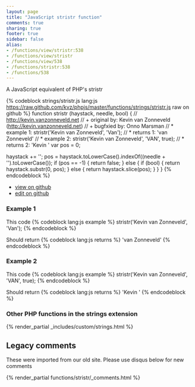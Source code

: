 ```yaml
---
layout: page
title: "JavaScript stristr function"
comments: true
sharing: true
footer: true
sidebar: false
alias:
- /functions/view/stristr:538
- /functions/view/stristr
- /functions/view/538
- /functions/stristr:538
- /functions/538
---
```

<!-- Generated by Rakefile:build -->
A JavaScript equivalent of PHP's stristr

{% codeblock strings/stristr.js lang:js https://raw.github.com/kvz/phpjs/master/functions/strings/stristr.js raw on github %}
function stristr (haystack, needle, bool) {
  // http://kevin.vanzonneveld.net
  // +   original by: Kevin van Zonneveld (http://kevin.vanzonneveld.net)
  // +   bugfxied by: Onno Marsman
  // *     example 1: stristr('Kevin van Zonneveld', 'Van');
  // *     returns 1: 'van Zonneveld'
  // *     example 2: stristr('Kevin van Zonneveld', 'VAN', true);
  // *     returns 2: 'Kevin '
  var pos = 0;

  haystack += '';
  pos = haystack.toLowerCase().indexOf((needle + '').toLowerCase());
  if (pos == -1) {
    return false;
  } else {
    if (bool) {
      return haystack.substr(0, pos);
    } else {
      return haystack.slice(pos);
    }
  }
}
{% endcodeblock %}

 - [view on github](https://github.com/kvz/phpjs/blob/master/functions/strings/stristr.js)
 - [edit on github](https://github.com/kvz/phpjs/edit/master/functions/strings/stristr.js)

### Example 1
This code
{% codeblock lang:js example %}
stristr('Kevin van Zonneveld', 'Van');
{% endcodeblock %}

Should return
{% codeblock lang:js returns %}
'van Zonneveld'
{% endcodeblock %}

### Example 2
This code
{% codeblock lang:js example %}
stristr('Kevin van Zonneveld', 'VAN', true);
{% endcodeblock %}

Should return
{% codeblock lang:js returns %}
'Kevin '
{% endcodeblock %}


### Other PHP functions in the strings extension
{% render_partial _includes/custom/strings.html %}
## Legacy comments
These were imported from our old site. Please use disqus below for new comments
<div style="overflow-y: scroll; max-height: 500px;">
{% render_partial functions/stristr/_comments.html %}
</div>
